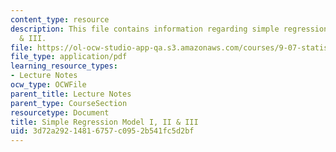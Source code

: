 ```yaml
---
content_type: resource
description: This file contains information regarding simple regression model I, II
  & III.
file: https://ol-ocw-studio-app-qa.s3.amazonaws.com/courses/9-07-statistics-for-brain-and-cognitive-science-fall-2016/3d72a29214816757c0952b541fc5d2bf_MIT9_07F16_lec13.pdf
file_type: application/pdf
learning_resource_types:
- Lecture Notes
ocw_type: OCWFile
parent_title: Lecture Notes
parent_type: CourseSection
resourcetype: Document
title: Simple Regression Model I, II & III
uid: 3d72a292-1481-6757-c095-2b541fc5d2bf
---
```

